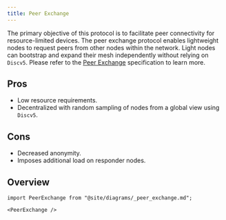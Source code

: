 ```yaml
---
title: Peer Exchange
---
```


The primary objective of this protocol is to facilitate peer connectivity for resource-limited devices. The peer exchange protocol enables lightweight nodes to request peers from other nodes within the network. Light nodes can bootstrap and expand their mesh independently without relying on `Discv5`. Please refer to the [Peer Exchange](https://rfc.vac.dev/spec/34/) specification to learn more.

## Pros

- Low resource requirements.
- Decentralized with random sampling of nodes from a global view using `Discv5`.

## Cons

- Decreased anonymity.
- Imposes additional load on responder nodes.

## Overview

```mdx-code-block
import PeerExchange from "@site/diagrams/_peer_exchange.md";

<PeerExchange />
```